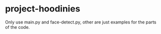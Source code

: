 # project-hoodinies
Only use main.py and face-detect.py, other are just examples for the parts of the code.
